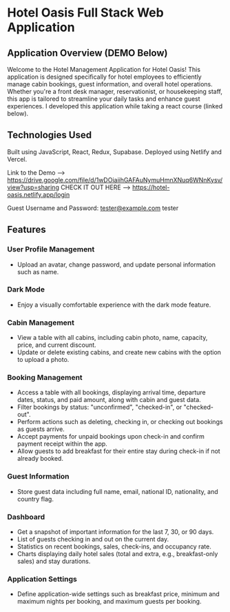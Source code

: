 # Hotel Oasis Full Stack Web Application

## Application Overview (DEMO Below)
Welcome to the Hotel Management Application for Hotel Oasis! This application is designed specifically for hotel employees to efficiently manage cabin bookings, guest information, and overall hotel operations. Whether you're a front desk manager, reservationist, or housekeeping staff, this app is tailored to streamline your daily tasks and enhance guest experiences. I developed this application while taking a react course (linked below).

## Technologies Used
Built using JavaScript, React, Redux, Supabase. Deployed using Netlify and Vercel.

Link to the Demo --> https://drive.google.com/file/d/1wDOiaiihGAFAuNymuHmnXNuq6WNnKysv/view?usp=sharing
CHECK IT OUT HERE --> https://hotel-oasis.netlify.app/login

Guest Username and Password:
tester@example.com
tester

## Features

### User Profile Management
- Upload an avatar, change password, and update personal information such as name.
### Dark Mode
- Enjoy a visually comfortable experience with the dark mode feature.
### Cabin Management
- View a table with all cabins, including cabin photo, name, capacity, price, and current discount.
- Update or delete existing cabins, and create new cabins with the option to upload a photo.
### Booking Management
- Access a table with all bookings, displaying arrival time, departure dates, status, and paid amount, along with cabin and guest data.
- Filter bookings by status: "unconfirmed", "checked-in", or "checked-out".
- Perform actions such as deleting, checking in, or checking out bookings as guests arrive.
- Accept payments for unpaid bookings upon check-in and confirm payment receipt within the app.
- Allow guests to add breakfast for their entire stay during check-in if not already booked.
### Guest Information
- Store guest data including full name, email, national ID, nationality, and country flag.
### Dashboard
- Get a snapshot of important information for the last 7, 30, or 90 days.
- List of guests checking in and out on the current day.
- Statistics on recent bookings, sales, check-ins, and occupancy rate.
- Charts displaying daily hotel sales (total and extra, e.g., breakfast-only sales) and stay durations.
### Application Settings
- Define application-wide settings such as breakfast price, minimum and maximum nights per booking, and maximum guests per booking.




